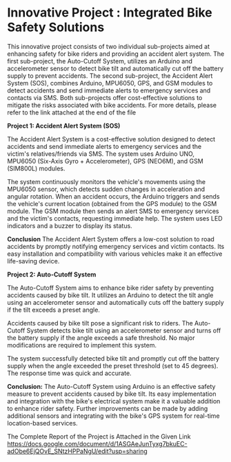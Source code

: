 # Innovative Project : Integrated Bike Safety Solutions

This innovative project consists of two individual sub-projects aimed at enhancing safety for bike riders and providing an accident alert system. The first sub-project, the Auto-Cutoff System, utilizes an Arduino and accelerometer sensor to detect bike tilt and automatically cut off the battery supply to prevent accidents. The second sub-project, the Accident Alert System (SOS), combines Arduino, MPU6050, GPS, and GSM modules to detect accidents and send immediate alerts to emergency services and contacts via SMS. Both sub-projects offer cost-effective solutions to mitigate the risks associated with bike accidents. For more details, please refer to the link attached at the end of the file

**Project 1: Accident Alert System (SOS)** 

The Accident Alert System is a cost-effective solution designed to detect accidents and send immediate alerts to emergency services and the victim's relatives/friends via SMS. The system uses Arduino UNO, MPU6050 (Six-Axis Gyro + Accelerometer), GPS (NEO6M), and GSM (SIM800L) modules.

The system continuously monitors the vehicle's movements using the MPU6050 sensor, which detects sudden changes in acceleration and angular rotation. When an accident occurs, the Arduino triggers and sends the vehicle's current location (obtained from the GPS module) to the GSM module. The GSM module then sends an alert SMS to emergency services and the victim's contacts, requesting immediate help. The system uses LED indicators and a buzzer to display its status.

**Conclusion**
The Accident Alert System offers a low-cost solution to road accidents by promptly notifying emergency services and victim contacts. Its easy installation and compatibility with various vehicles make it an effective life-saving device.

**Project 2: Auto-Cutoff System**

The Auto-Cutoff System aims to enhance bike rider safety by preventing accidents caused by bike tilt. It utilizes an Arduino to detect the tilt angle using an accelerometer sensor and automatically cuts off the battery supply if the tilt exceeds a preset angle.

Accidents caused by bike tilt pose a significant risk to riders. The Auto-Cutoff System detects bike tilt using an accelerometer sensor and turns off the battery supply if the angle exceeds a safe threshold. No major modifications are required to implement this system.

The system successfully detected bike tilt and promptly cut off the battery supply when the angle exceeded the preset threshold (set to 45 degrees). The response time was quick and accurate.

**Conclusion:**
The Auto-Cutoff System using Arduino is an effective safety measure to prevent accidents caused by bike tilt. Its easy implementation and integration with the bike's electrical system make it a valuable addition to enhance rider safety. Further improvements can be made by adding additional sensors and integrating with the bike's GPS system for real-time location-based services.

The Complete Report of the Project is Attached in the Given Link https://docs.google.com/document/d/1ASGAeJunTyxg7bkuEC-adObe6EjQOvE_SNtzHPPaNgU/edit?usp=sharing
